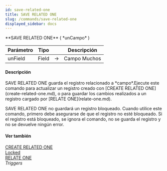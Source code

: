 ```yaml
---
id: save-related-one
title: SAVE RELATED ONE
slug: /commands/save-related-one
displayed_sidebar: docs
---
```


<!--REF #_command_.SAVE RELATED ONE.Syntax-->**SAVE RELATED ONE** ( *unCampo* )<!-- END REF-->
<!--REF #_command_.SAVE RELATED ONE.Params-->
| Parámetro | Tipo |  | Descripción |
| --- | --- | --- | --- |
| unField | Field | &rarr; | Campo Muchos |

<!-- END REF-->

#### Descripción 

<!--REF #_command_.SAVE RELATED ONE.Summary-->SAVE RELATED ONE guarda el registro relacionado a *campo*.<!-- END REF-->Ejecute este comando para actualizar un registro creado con [CREATE RELATED ONE](create-related-one.md), o para guardar los cambios realizados a un registro cargado por [RELATE ONE](relate-one.md).

SAVE RELATED ONE no guardará un registro bloqueado. Cuando utilice este comando, primero debe asegurarse de que el registro no esté bloqueado. Si el registro está bloqueado, se ignora el comando, no se guarda el registro y no se devuelve ningún error.

#### Ver también 

[CREATE RELATED ONE](create-related-one.md)  
[Locked](locked.md)  
[RELATE ONE](relate-one.md)  
*Triggers*  
